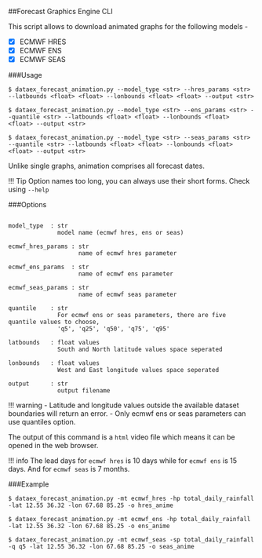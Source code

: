 ##Forecast Graphics Engine CLI

This script allows to download animated graphs for the following models -

* [X] ECMWF HRES
* [X] ECMWF ENS
* [X] ECMWF SEAS 

###Usage
```
$ dataex_forecast_animation.py --model_type <str> --hres_params <str> --latbounds <float> <float> --lonbounds <float> <float> --output <str>

$ dataex_forecast_animation.py --model_type <str> --ens_params <str> --quantile <str> --latbounds <float> <float> --lonbounds <float> <float> --output <str>

$ dataex_forecast_animation.py --model_type <str> --seas_params <str> --quantile <str> --latbounds <float> <float> --lonbounds <float> <float> --output <str>

```

Unlike single graphs, animation comprises all forecast dates.

!!! Tip
    Option names too long, you can always use their short forms. Check using `--help`

###Options

```

model_type  : str
              model name (ecmwf hres, ens or seas)

ecmwf_hres_params : str
                    name of ecmwf hres parameter
              
ecmwf_ens_params  : str
                    name of ecmwf ens parameter
                    
ecmwf_seas_params : str
                    name of ecmwf seas parameter

quantile    : str
              For ecmwf ens or seas parameters, there are five quantile values to choose,
              'q5', 'q25', 'q50', 'q75', 'q95'
                           
latbounds   : float values
              South and North latitude values space seperated 
                
lonbounds   : float values 
              West and East longitude values space seperated 
           
output      : str
              output filename
```

!!! warning
    - Latitude and longitude values outside the available dataset boundaries will return an error. 
    - Only ecmwf ens or seas parameters can use quantiles option.

The output of this command is a `html` video file which means it can be opened in the web browser. 

!!! info
    The lead days for `ecmwf hres` is 10 days while for `ecmwf ens` is 15 days. And for `ecmwf seas` is 7 months.
    
###Example

```
$ dataex_forecast_animation.py -mt ecmwf_hres -hp total_daily_rainfall -lat 12.55 36.32 -lon 67.68 85.25 -o hres_anime
```

```
$ dataex_forecast_animation.py -mt ecmwf_ens -hp total_daily_rainfall -lat 12.55 36.32 -lon 67.68 85.25 -o ens_anime
```

```
$ dataex_forecast_animation.py -mt ecmwf_seas -sp total_daily_rainfall -q q5 -lat 12.55 36.32 -lon 67.68 85.25 -o seas_anime
```
